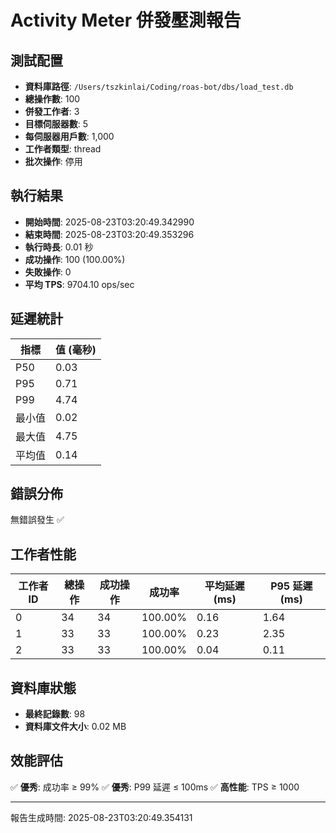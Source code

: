 # Activity Meter 併發壓測報告

## 測試配置

- **資料庫路徑**: `/Users/tszkinlai/Coding/roas-bot/dbs/load_test.db`
- **總操作數**: 100
- **併發工作者**: 3
- **目標伺服器數**: 5
- **每伺服器用戶數**: 1,000
- **工作者類型**: thread
- **批次操作**: 停用

## 執行結果

- **開始時間**: 2025-08-23T03:20:49.342990
- **結束時間**: 2025-08-23T03:20:49.353296
- **執行時長**: 0.01 秒
- **成功操作**: 100 (100.00%)
- **失敗操作**: 0
- **平均 TPS**: 9704.10 ops/sec

## 延遲統計

| 指標 | 值 (毫秒) |
|------|----------|
| P50 | 0.03 |
| P95 | 0.71 |
| P99 | 4.74 |
| 最小值 | 0.02 |
| 最大值 | 4.75 |
| 平均值 | 0.14 |

## 錯誤分佈

無錯誤發生 ✅

## 工作者性能

| 工作者 ID | 總操作 | 成功操作 | 成功率 | 平均延遲 (ms) | P95 延遲 (ms) |
|----------|--------|----------|--------|---------------|---------------|
| 0 | 34 | 34 | 100.00% | 0.16 | 1.64 |
| 1 | 33 | 33 | 100.00% | 0.23 | 2.35 |
| 2 | 33 | 33 | 100.00% | 0.04 | 0.11 |

## 資料庫狀態

- **最終記錄數**: 98
- **資料庫文件大小**: 0.02 MB

## 效能評估

✅ **優秀**: 成功率 ≥ 99%
✅ **優秀**: P99 延遲 ≤ 100ms
✅ **高性能**: TPS ≥ 1000

---
報告生成時間: 2025-08-23T03:20:49.354131
